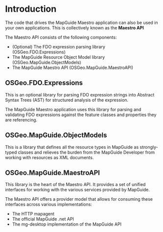 # Introduction

The code that drives the MapGuide Maestro application can also be used in your own applications. This is collectively known as the **Maestro API**

The Maestro API consists of the following components:

 * (Optional) The FDO expression parsing library (OSGeo.FDO.Expressions)
 * The MapGuide Resource Object Model library (OSGeo.MapGuide.ObjectModels)
 * The MapGuide Maestro API (OSGeo.MapGuide.MaestroAPI)

## OSGeo.FDO.Expressions

This is an optional library for parsing FDO expression strings into Abstract Syntax Trees (AST) for structured analysis of the expression.

The MapGuide Maestro application uses this library for parsing and validating FDO expressions against the feature classes and properties they are referencing.

## OSGeo.MapGuide.ObjectModels

This is a library that defines all the resource types in MapGuide as strongly-typed classes and relieves the burden from the MapGuide Developer from working with resources as XML documents.

## OSGeo.MapGuide.MaestroAPI

This library is the heart of the Maestro API. It provides a set of unified interfaces for working with the various services provided by MapGuide.

The Maestro API offers a provider model that allows for consuming these interfaces across various implementations:

 * The HTTP mapagent
 * The official MapGuide .net API
 * The mg-desktop implementation of the MapGuide API
